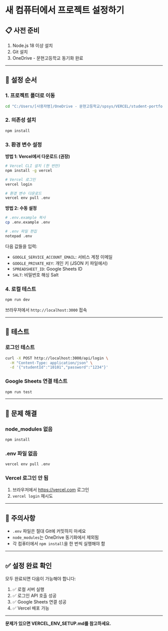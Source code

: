 # 새 컴퓨터에서 프로젝트 설정하기

## 📋 사전 준비

1. Node.js 18 이상 설치
2. Git 설치
3. OneDrive - 문현고등학교 동기화 완료

---

## 🚀 설정 순서

### 1. 프로젝트 폴더로 이동

```bash
cd "C:/Users/[사용자명]/OneDrive - 문현고등학교/spsys/VERCEL/student-portfolio-vercel"
```

### 2. 의존성 설치

```bash
npm install
```

### 3. 환경 변수 설정

**방법 1: Vercel에서 다운로드 (권장)**

```bash
# Vercel CLI 설치 (한 번만)
npm install -g vercel

# Vercel 로그인
vercel login

# 환경 변수 다운로드
vercel env pull .env
```

**방법 2: 수동 설정**

```bash
# .env.example 복사
cp .env.example .env

# .env 파일 편집
notepad .env
```

다음 값들을 입력:
- `GOOGLE_SERVICE_ACCOUNT_EMAIL`: 서비스 계정 이메일
- `GOOGLE_PRIVATE_KEY`: 개인 키 (JSON 키 파일에서)
- `SPREADSHEET_ID`: Google Sheets ID
- `SALT`: 비밀번호 해싱 Salt

### 4. 로컬 테스트

```bash
npm run dev
```

브라우저에서 `http://localhost:3000` 접속

---

## 🧪 테스트

### 로그인 테스트

```bash
curl -X POST http://localhost:3000/api/login \
  -H "Content-Type: application/json" \
  -d '{"studentId":"10101","password":"1234"}'
```

### Google Sheets 연결 테스트

```bash
npm run test
```

---

## 🔧 문제 해결

### node_modules 없음

```bash
npm install
```

### .env 파일 없음

```bash
vercel env pull .env
```

### Vercel 로그인 안 됨

1. 브라우저에서 https://vercel.com 로그인
2. `vercel login` 재시도

---

## 📝 주의사항

- `.env` 파일은 절대 Git에 커밋하지 마세요
- `node_modules`는 OneDrive 동기화에서 제외됨
- 각 컴퓨터에서 `npm install`을 한 번씩 실행해야 함

---

## ✅ 설정 완료 확인

모두 완료되면 다음이 가능해야 합니다:

1. ✅ 로컬 서버 실행
2. ✅ 로그인 API 호출 성공
3. ✅ Google Sheets 연결 성공
4. ✅ Vercel 배포 가능

---

**문제가 있으면 VERCEL_ENV_SETUP.md를 참고하세요.**
